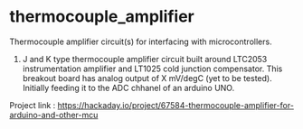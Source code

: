 # thermocouple_amplifier
Thermocouple amplifier circuit(s) for interfacing with microcontrollers. 

1. J and K type thermocouple amplifier circuit built around LTC2053 instrumentation amplifier and LT1025 cold junction compensator.
   This breakout board has analog output of X mV/degC (yet to be tested). Initially feeding it to the ADC chhanel of an arduino UNO.

Project link : https://hackaday.io/project/67584-thermocouple-amplifier-for-arduino-and-other-mcu
